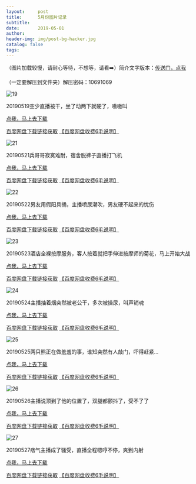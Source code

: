 ```yaml
---
layout:     post
title:      5月份图片记录
subtitle:   
date:       2019-05-01
author:     
header-img: img/post-bg-hacker.jpg
catalog: false
tags: 
---
```

（图片加载较慢，请耐心等待，不想等，请看➡️）简介文字版本：[传送门，点我](https://zhibobb.github.io/2019/05/01/5%E6%9C%88%E4%BB%BD%E7%9B%B4%E6%92%AD%E8%A7%86%E9%A2%91%E8%AE%B0%E5%BD%95/)

（一定要解压到文件夹）解压密码：10691069

![19](https://github.com/zhibobb/zhibobb.github.io/blob/master/pwa/20190501.png?raw=true)
  
  20190519空少直播被干，坐了动两下就硬了，嗷嗷叫

  [点我，马上去下载](http://nullrefer.com/?http://u20283859.ctfile.net/fs/20283859-375191963)
  
  [百度网盘下载链接获取](http://nullrefer.com/?https://weidian.com/item.html?itemID=2792700696)  [【百度网盘收费6毛说明】](https://zhibobb.github.io/2019/04/11/%E7%99%BE%E5%BA%A6%E7%BD%91%E7%9B%98%E8%AF%B4%E6%98%8E/)

![21](https://github.com/zhibobb/zhibobb.github.io/blob/master/pwa/20190521.jpg?raw=true)
  
  20190521兵哥哥寂寞难耐，宿舍脱裤子直播打飞机

  [点我，马上去下载](http://nullrefer.com/?http://u20283859.ctfile.net/fs/20283859-375393755)
  
  [百度网盘下载链接获取](http://nullrefer.com/?https://weidian.com/item.html?itemID=2792122405)  [【百度网盘收费6毛说明】](https://zhibobb.github.io/2019/04/11/%E7%99%BE%E5%BA%A6%E7%BD%91%E7%9B%98%E8%AF%B4%E6%98%8E/)

![22](https://github.com/zhibobb/zhibobb.github.io/blob/master/pwa/20190522.jpg?raw=true)
  
  20190522男友用假阳具捅，主播喷尿潮吹，男友硬不起来的忧伤

  [点我，马上去下载](http://nullrefer.com/?http://u20283859.ctfile.net/fs/20283859-375421949)
  
  [百度网盘下载链接获取](http://nullrefer.com/?https://weidian.com/item.html?itemID=2792733900)  [【百度网盘收费6毛说明】](https://zhibobb.github.io/2019/04/11/%E7%99%BE%E5%BA%A6%E7%BD%91%E7%9B%98%E8%AF%B4%E6%98%8E/)

![23](https://github.com/zhibobb/zhibobb.github.io/blob/master/pwa/20190523.jpg?raw=true)
  
  20190523酒店全裸按摩服务，客人按着就把手伸进按摩师的菊花，马上开始大战

  [点我，马上去下载](http://nullrefer.com/?http://u20283859.ctfile.net/fs/20283859-375491744)
  
  [百度网盘下载链接获取](http://nullrefer.com/?https://weidian.com/item.html?itemID=2792732140)  [【百度网盘收费6毛说明】](https://zhibobb.github.io/2019/04/11/%E7%99%BE%E5%BA%A6%E7%BD%91%E7%9B%98%E8%AF%B4%E6%98%8E/)

![24](https://github.com/zhibobb/zhibobb.github.io/blob/master/pwa/20190524.jpg?raw=true)
  
  20190524主播抽着烟突然被老公干，多次被操尿，叫声销魂

  [点我，马上去下载](http://nullrefer.com/?http://u20283859.ctfile.net/fs/20283859-375657451)
  
  [百度网盘下载链接获取](http://nullrefer.com/?https://weidian.com/item.html?itemID=2792701312)  [【百度网盘收费6毛说明】](https://zhibobb.github.io/2019/04/11/%E7%99%BE%E5%BA%A6%E7%BD%91%E7%9B%98%E8%AF%B4%E6%98%8E/)

![25](https://github.com/zhibobb/zhibobb.github.io/blob/master/pwa/20190525.jpg?raw=true)
  
  20190525两只熊正在做羞羞的事，谁知突然有人敲门，吓得赶紧...

  [点我，马上去下载](http://nullrefer.com/?http://u20283859.ctfile.net/fs/20283859-375748774)
  
  [百度网盘下载链接获取](http://nullrefer.com/?https://weidian.com/item.html?itemID=2791818331)  [【百度网盘收费6毛说明】](https://zhibobb.github.io/2019/04/11/%E7%99%BE%E5%BA%A6%E7%BD%91%E7%9B%98%E8%AF%B4%E6%98%8E/)
  
![26](https://github.com/zhibobb/zhibobb.github.io/blob/master/pwa/20190526.jpg?raw=true)
  
  20190526主播说顶到了他的位置了，双腿都颤抖了，受不了了
  
  [点我，马上去下载](http://nullrefer.com/?http://u20283859.ctfile.net/fs/20283859-375880828)

  [百度网盘下载链接获取](http://nullrefer.com/?https://weidian.com/item.html?itemID=2792372469)  [【百度网盘收费6毛说明】](https://zhibobb.github.io/2019/04/11/%E7%99%BE%E5%BA%A6%E7%BD%91%E7%9B%98%E8%AF%B4%E6%98%8E/)
  
![27](https://github.com/zhibobb/zhibobb.github.io/blob/master/pwa/-20190527.jpg?raw=true)
  
  20190527痞气主播成了骚受，直播全程嗯哼不停，爽到内射

  [点我，马上去下载](http://nullrefer.com/?http://u20283859.ctfile.net/fs/20283859-375937738)

  [百度网盘下载链接获取](http://nullrefer.com/?https://weidian.com/item.html?itemID=2794113806)  [【百度网盘收费6毛说明】](https://zhibobb.github.io/2019/04/11/%E7%99%BE%E5%BA%A6%E7%BD%91%E7%9B%98%E8%AF%B4%E6%98%8E/)
